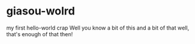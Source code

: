 # giasou-wolrd
my first hello-world crap
Well you know a bit of this and a bit of that
well, that's enough of that then!
